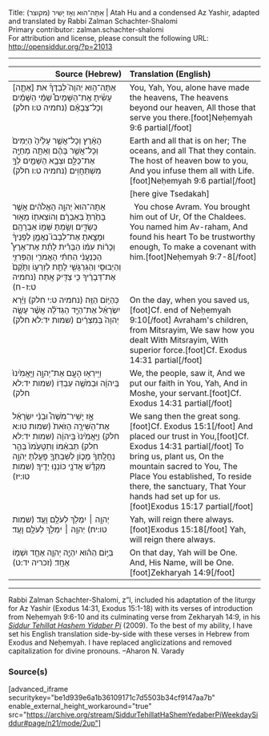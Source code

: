 <html>
<head></head>
<body>
Title: אַתָּה־הוּא וְאָז יָשִׁיר (מקוצר)‏ | Atah Hu and a condensed Az Yashir, adapted and translated by Rabbi Zalman Schachter-Shalomi<br />
Primary contributor: zalman.schachter-shalomi<br />
For attribution and license, please consult the following URL: <a href="http://opensiddur.org/?p=21013">http://opensiddur.org/?p=21013</a>
<p />
<hr />

<table style="margin-left: auto;margin-right: auto;" class="draggable">
<thead><tr><th id="x" style="text-align: right;">Source (Hebrew)</th><th style="text-align: left;">Translation (English)</th></tr></thead>
<tbody>
<tr><td style="vertical-align:top;" width="46%">
<div class="liturgy"><span lang="he">
אַתָּה־ה֣וּא יְהוָה֮ 
לְבַדֶּךָ֒ את [אַתָּ֣ה] עָשִׂ֡יתָ אֶֽת־הַשָּׁמַיִם֩ 
שְׁמֵ֨י הַשָּׁמַ֜יִם 
וְכָל־צְבָאָ֗ם <span class="citation">(נחמיה ט:ו חלק)</span>
</span></div></td>
 
<td style="vertical-align:top;" width="53%">
<div class="english">
You, Yah,
You, alone have made the heavens,
The heavens beyond our heaven,
All those that serve you there.[foot]Neḥemyah 9:6 partial[/foot]
</div></td></tr>


<tr><td style="vertical-align:top;" width="46%">
<div class="liturgy"><span lang="he">
הָאָ֜רֶץ וְכָל־אֲשֶׁ֤ר עָלֶ֙יהָ֙ 
הַיַּמִּים֙ 
וְכָל־אֲשֶׁ֣ר בָּהֶ֔ם 
וְאַתָּ֖ה מְחַיֶּ֣ה אֶת־כֻּלָּ֑ם 
וּצְבָ֥א הַשָּׁמַ֖יִם לְךָ֥ מִשְׁתַּחֲוִֽים׃ <span class="citation">(נחמיה ט:ו חלק)</span>
</span></div></td>
 
<td style="vertical-align:top;" width="53%">
<div class="english">
Earth and all that is on her;
The oceans, and all 
That they contain.
The host of heaven bow to you,
And you infuse them all with Life.[foot]Neḥemyah 9:6 partial[/foot]
</div></td></tr>


<tr><td style="vertical-align:top;" width="46%">
<div class="liturgy"><span lang="he">

</span></div></td>
 
<td style="vertical-align:top;" width="53%">
<div class="english">
[here give Tsedakah]
</div></td></tr>


<tr><td style="vertical-align:top;" width="46%">
<div class="liturgy"><span lang="he">
אַתָּה־הוּא֙ יְהוָ֣ה הָאֱלֹהִ֔ים 
אֲשֶׁ֤ר בָּחַ֙רְתָּ֙ בְּאַבְרָ֔ם 
וְהוֹצֵאת֖וֹ מֵא֣וּר 
כַּשְׂדִּ֑ים 
וְשַׂ֥מְתָּ שְּׁמ֖וֹ אַבְרָהָֽם׃
וּמָצָ֣אתָ אֶת־לְבָבוֹ֮ 
נֶאֱמָ֣ן לְפָנֶיךָ֒ 
וְכָר֨וֹת עִמּ֜וֹ הַבְּרִ֗ית 
לָתֵ֡ת אֶת־אֶרֶץ֩ הַכְּנַעֲנִ֨י הַחִתִּ֜י הָאֱמֹרִ֧י 
וְהַפְּרִזִּ֛י וְהַיְבוּסִ֥י וְהַגִּרְגָּשִׁ֖י 
לָתֵ֣ת לְזַרְע֑וֹ 
וַתָּ֙קֶם֙ אֶת־דְּבָרֶ֔יךָ 
כִּ֥י צַדִּ֖יק אָֽתָּה׃ <span class="citation">(נחמיה ט:ז-ח)</span>
</span></div></td>
 
<td style="vertical-align:top;" width="53%">
<div class="english">
&nbsp;
You chose Avram.
You brought him out of Ur, 
Of the Chaldees.
You named him Av-raham,
And found his heart
To be trustworthy enough,
To make a covenant with him.[foot]Neḥemyah 9:7-8[/foot]
</div></td></tr>


<tr><td style="vertical-align:top;" width="46%">
<div class="liturgy"><span lang="he">
כְּהַיּ֥וֹם הַזֶּֽה׃ <span class="citation">(נחמיה ט:י חלק)</span>
וַיַּ֨רְא יִשְׂרָאֵ֜ל 
אֶת־הַיָּ֣ד הַגְּדֹלָ֗ה 
אֲשֶׁ֨ר עָשָׂ֤ה 
יְהוָה֙ בְּמִצְרַ֔יִם <span class="citation">(שמות יד:לא חלק)</span>
</span></div></td>
 
<td style="vertical-align:top;" width="53%">
<div class="english">
On the day, when you saved us,[foot]Cf. end of Neḥemyah 9:10[/foot]
Avraham's children, 
from Mitsrayim,
We saw how you dealt  
With Mitsrayim,
With superior force.[foot]Cf. Exodus 14:31 partial[/foot]
</div></td></tr>


<tr><td style="vertical-align:top;" width="46%">
<div class="liturgy"><span lang="he">
וַיִּֽירְא֥וּ הָעָ֖ם אֶת־יְהוָ֑ה 
וַיַּֽאֲמִ֙ינוּ֙ בַּֽיהוָ֔ה 
וּבְמֹשֶׁ֖ה עַבְדּֽוֹ׃ <span class="citation">(שמות יד:לא חלק)</span>
</span></div></td>
 
<td style="vertical-align:top;" width="53%">
<div class="english">
We, the people, saw it,
And we put our faith in You, Yah,
And in Moshe, your servant.[foot]Cf. Exodus 14:31 partial[/foot]
</div></td></tr>


<tr><td style="vertical-align:top;" width="46%">
<div class="liturgy"><span lang="he">
אָ֣ז יָשִֽׁיר־מֹשֶׁה֩ וּבְנֵ֨י יִשְׂרָאֵ֜ל אֶת־הַשִּׁירָ֤ה הַזֹּאת֙ <span class="citation">(שמות טו:א חלק)</span>
וַיַּֽאֲמִ֙ינוּ֙ בַּֽיהוָ֔ה <span class="citation">(שמות יד:לא חלק)</span>
תְּבִאֵ֗מוֹ וְתִטָּעֵ֙מוֹ֙ 
בְּהַ֣ר נַחֲלָֽתְךָ֔ 
מָכ֧וֹן לְשִׁבְתְּךָ֛ 
פָּעַ֖לְתָּ יְהוָ֑ה מִקְּדָ֕שׁ אֲדֹנָ֖י 
כּוֹנְנ֥וּ יָדֶֽיךָ׃ <span class="citation">(שמות טו:יז)</span>
</span></div></td>
 
<td style="vertical-align:top;" width="53%">
<div class="english">
We sang then the great song.[foot]Cf. Exodus 15:1[/foot]
And placed our trust in You,[foot]Cf. Exodus 14:31 partial[/foot]
To bring us, plant us,
On the mountain sacred to You,
The Place You established,
To reside there, the sanctuary, 
That Your hands had set up for us.[foot]Exodus 15:17 partial[/foot]
</div></td></tr>


<tr><td style="vertical-align:top;" width="46%">
<div class="liturgy"><span lang="he">
יְהוָ֥ה ׀ יִמְלֹ֖ךְ לְעֹלָ֥ם וָעֶֽד׃ <span class="citation">(שמות טו:יח)</span>
יְהוָ֥ה ׀ יִמְלֹ֖ךְ לְעֹלָ֥ם וָעֶֽד׃ 
</span></div></td>
 
<td style="vertical-align:top;" width="53%">
<div class="english">
Yah, will reign there always.[foot]Exodus 15:18[/foot]
Yah, will reign there always.
</div></td></tr>


<tr><td style="vertical-align:top;" width="46%">
<div class="liturgy"><span lang="he">
בַּיּ֣וֹם הַה֗וּא יִהְיֶ֧ה יְהוָ֛ה אֶחָ֖ד 
וּשְׁמ֥וֹ אֶחָֽד׃ <span class="citation">(זכריה יד:ט)</span>
</span></div></td>
 
<td style="vertical-align:top;" width="53%">
<div class="english">
On that day, Yah will be One.
And, His Name, will be One.[foot]Zekharyah 14:9[/foot]
</div></td></tr>
</tbody></table>

<hr />

Rabbi Zalman Schachter-Shalomi, z”l, included his adaptation of the liturgy for Az Yashir (Exodus 14:31, Exodus 15:1-18) with its verses of introduction from Neḥemyah 9:6-10 and its culminating verse from Zekharyah 14:9, in his <em><a href="https://opensiddur.org/siddurim/ha-ari/neo-hasidut/reb-zalmans-open-siddur-tehillat-hashem/">Siddur Tehillat Hashem Yidaber Pi</a></em> (2009). To the best of my ability, I have set his English translation side-by-side with these verses in Hebrew from Exodus and Neḥemyah. I have replaced anglicizations and removed capitalization for divine pronouns. –Aharon N. Varady

<h3>Source(s)</h3>

[advanced_iframe securitykey="be1d939e6a1b36109171c7d5503b34cf9147aa7b" enable_external_height_workaround="true" src="https://archive.org/stream/SiddurTehillatHaShemYedaberPiWeekdaySiddur#page/n21/mode/2up"]
</body>
</html>